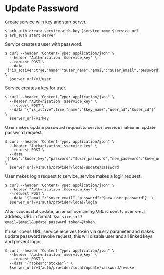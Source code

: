 # Update Password

Create service with key and start server.

```shell
$ ark_auth create-service-with-key $service_name $service_url
$ ark_auth start-server
```

Service creates a user with password.

```shell
$ curl --header "Content-Type: application/json" \
  --header "Authorization: $service_key" \
  --request POST \
  --data '{"is_active":true,"name":"$user_name","email":"$user_email","password":"$user_password"}' \
  $server_url/v1/user
```

Service creates a key for user.

```shell
$ curl --header "Content-Type: application/json" \
  --header "Authorization: $service_key" \
  --request POST \
  --data '{"is_active":true,"name":"$key_name","user_id":"$user_id"}' \
  $server_url/v1/key
```

User makes update password request to service, service makes an update password request.

```shell
$ curl --header "Content-Type: application/json" \
  --header "Authorization: $service_key" \
  --request POST \
  --data '{"key":"$user_key","password":"$user_password","new_password":"$new_user_password"}' \
  $server_url/v1/auth/provider/local/update/password
```

User makes login request to service, service makes a login request.

```shell
$ curl --header "Content-Type: application/json" \
  --header "Authorization: $service_key" \
  --request POST \
  --data '{"email":"$user_email","password":"$new_user_password"}' \
  $server_url/v1/auth/provider/local/login
```

After successful update, an email containing URL is sent to user email address, URL in format: `$service_url?email=$email&update_password_token=$token`.

If user opens URL, service receives token via query parameter and makes update password revoke request, this will disable user and all linked keys and prevent login.

```shell
$ curl --header "Content-Type: application/json" \
  --header "Authorization: $service_key" \
  --request POST \
  --data '{"token":"$token"}' \
  $server_url/v1/auth/provider/local/update/password/revoke
```
